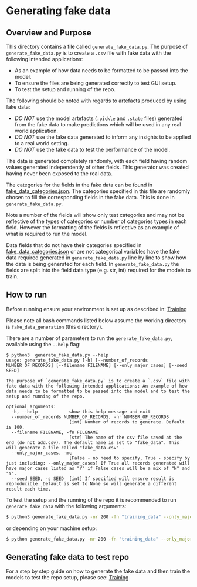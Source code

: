 # Generating fake data

## Overview and Purpose
This directory contains a file called `generate_fake_data.py`. The purpose of `generate_fake_data.py` is to create a `.csv` file with fake data with the following intended applications:
- As an example of how data needs to be formatted to be passed into the model.
- To ensure the files are being generated correctly to test GUI setup.
- To test the setup and running of the repo.

The following should be noted with regards to artefacts produced by using fake data:
- *DO NOT* use the model artefacts (`.pickle` and `.state` files) generated from the fake data to make predictions which will be used in any real world application.
- *DO NOT* use the fake data generated to inform any insights to be applied to a real world setting.
- *DO NOT* use the fake data to test the performance of the model.

The data is generated completely randomly, with each field having random values generated independently of other fields. This generator was created having never been exposed to the real data.

The categories for the fields in the fake data can be found in [fake_data_categories.json](../config/fake_data_categories.json). The categories specified in this file are randomly chosen to fill the corresponding fields in the fake data. This is done in `generate_fake_data.py`.

Note a number of the fields will show only test categories and may not be reflective of the types of categories or number of categories types in each field. However the formatting of the fields is reflective as an example of what is required to run the model.

Data fields that do not have their categories specified in [fake_data_categories.json](../config/fake_data_categories.json) or are not categorical variables have the fake data required generated in `generate_fake_data.py` line by line to show how the data is being generated for each field. In `generate_fake_data.py` the fields are split into the field data type (e.g. str, int) required for the models to train.


## How to run
Before running ensure your environment is set up as described in: [Training](../README.md#getting-started)   

Please note all bash commands listed below assume the working directory is `fake_data_generation` (this directory).

There are a number of parameters to run the `generate_fake_data.py`, available using the `--help` flag:

```
$ python3  generate_fake_data.py --help
usage: generate_fake_data.py [-h] [--number_of_records NUMBER_OF_RECORDS] [--filename FILENAME] [--only_major_cases] [--seed SEED]

The purpose of `generate_fake_data.py` is to create a `.csv` file with fake data with the following intended applications: An example of how data needs to be formatted to be passed into the model and to test the setup and running of the repo.

optional arguments:
  -h, --help            show this help message and exit
  --number_of_records NUMBER_OF_RECORDS, -nr NUMBER_OF_RECORDS
                        [int] Number of records to generate. Default is 100.
  --filename FILENAME, -fn FILENAME
                        [str] The name of the csv file saved at the end (do not add.csv). The default name is set to "fake_data". This will generate a file called "fake_data.csv" .
  --only_major_cases, -mc
                        [False - no need to specify, True - specify by just including: --only_major_cases] If True all records generated will have major cases listed as "Y" if False cases will be a mix of "N" and "Y".
  --seed SEED, -s SEED  [int] If specified will ensure result is reproducible. Default is set to None so will generate a different result each time.
  ```

  To test the setup and the running of the repo it is recommended to run `generate_fake_data` with the following arguments:
  ```bash
$ python3 generate_fake_data.py -nr 200 -fn "training_data" --only_major_cases
```
or depending on your machine setup:

  ```bash
$ python generate_fake_data.py -nr 200 -fn "training_data" --only_major_cases
```

## Generating fake data to test repo
For a step by step guide on how to generate the fake data and then train the models to test the repo setup, please see: [Training](../training/README.md) 